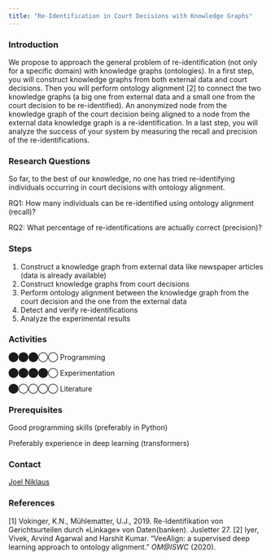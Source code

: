 ```yaml
---
title: "Re-Identification in Court Decisions with Knowledge Graphs"
---
```


### Introduction

We propose to approach the general problem of re-identification (not only for a specific domain) with knowledge graphs (ontologies). In a first step, you will construct knowledge graphs from both external data and court decisions. Then you will perform ontology alignment \[2\] to connect the two knowledge graphs (a big one from external data and a small one from the court decision to be re-identified). An anonymized node from the knowledge graph of the court decision being aligned to a node from the external data knowledge graph is a re-identification. In a last step, you will analyze the success of your system by measuring the recall and precision of the re-identifications.

### Research Questions

So far, to the best of our knowledge, no one has tried re-identifying individuals occurring in court decisions with ontology alignment.

RQ1: How many individuals can be re-identified using ontology alignment (recall)?

RQ2: What percentage of re-identifications are actually correct (precision)?

### Steps

1.  Construct a knowledge graph from external data like newspaper articles (data is already available)
2.  Construct knowledge graphs from court decisions
3.  Perform ontology alignment between the knowledge graph from the court decision and the one from the external data
4.  Detect and verify re-identifications
5.  Analyze the experimental results

### Activities

⬤⬤⬤◯◯ Programming

⬤⬤⬤⬤◯ Experimentation

⬤◯◯◯◯ Literature

### Prerequisites

Good programming skills (preferably in Python)

Preferably experience in deep learning (transformers)

### Contact

[Joel Niklaus](https://www.digitale-nachhaltigkeit.unibe.ch/about_us/persons/niklaus_joel/index_eng.html)

### References

\[1\] Vokinger, K.N., Mühlematter, U.J., 2019. Re-Identifikation von Gerichtsurteilen durch «Linkage» von Daten(banken). Jusletter 27.
\[2\] Iyer, Vivek, Arvind Agarwal and Harshit Kumar. “VeeAlign: a supervised deep learning approach to ontology alignment.” _OM@ISWC_ (2020).